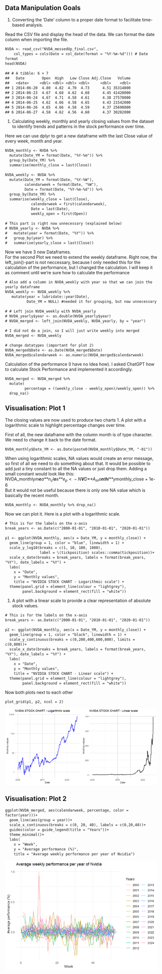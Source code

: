 ## Data Manipulation Goals

1.  Converting the ‘Date’ column to a proper date format to facilitate
    time-based analysis.

Read the CSV file and display the head of the data. We can format the
date column when importing the file.

    NVDA <- read_csv("NVDA_messedUp_final.csv", 
        col_types = cols(Date = col_date(format = "%Y-%m-%d"))) # Date format
    head(NVDA)

    ## # A tibble: 6 × 7
    ##   Date        Open  High   Low Close Adj.Close   Volume
    ##   <date>     <dbl> <dbl> <dbl> <dbl>     <dbl>    <dbl>
    ## 1 2014-06-20  4.80  4.82  4.70  4.73      4.51 35314800
    ## 2 2014-06-23  4.67  4.68  4.62  4.68      4.45 41420000
    ## 3 2014-06-24  4.67  4.71  4.58  4.61      4.38 27578000
    ## 4 2014-06-25  4.62  4.66  4.58  4.65      4.43 21542000
    ## 5 2014-06-26  4.65  4.66  4.58  4.59      4.37 25690800
    ## 6 2014-06-27  4.58  4.62  4.56  4.60      4.37 30282000

1.  Calculating weekly, monthly and yearly closing values from the
    dataset to identify trends and patterns in the stock performance
    over time.

Here we can use dplyr to get a new dataframe with the last Close value
of every week, month and year.

    NVDA_monthly <- NVDA %>%
      mutate(Date_YM = format(Date, "%Y-%m")) %>%
      group_by(Date_YM) %>%
      summarise(monthly_close = last(Close))

    NVDA_weekly <- NVDA %>%
      mutate(Date_YM = format(Date, "%Y-%W"),
             calendarweek = format(Date, "%W"),
             Date = format(Date, "%Y-%m-%d")) %>%
      group_by(Date_YM) %>%
      summarise(weekly_close = last(Close),
                calendarweek = first(calendarweek),
                Date = last(Date),
                weekly_open = first(Open))

    # This part is right now unnecessary (explained below)
    # NVDA_yearly <- NVDA %>%
    #   mutate(year = format(Date, "%Y")) %>%
    #   group_by(year) %>%
    #   summarise(yearly_close = last(Close))

Now we have 3 new Dataframes.  
For the second Plot we need to extend the weekly dataframe. Right now,
the left\_join()-part is not neccessary, because I only needed this for
the calculation of the performance, but I changed the calculation. I
will keep it as comment until we’re sure how to calculate the
performance

    # Also add a column in NVDA_weekly with year so that we can join the yearly dataframe
    NVDA_weekly <- NVDA_weekly %>%
       mutate(year = lubridate::year(Date),
              Date_YM = NULL) #needed it for grouping, but now unnecessary

    # # Left join NVDA_weekly with NVDA_yearly
    # NVDA_yearly$year <- as.double(NVDA_yearly$year)
    # NVDA_merged <- left_join(NVDA_weekly, NVDA_yearly, by = "year")

    # I did not do a join, so I will just write weekly into merged
    NVDA_merged <- NVDA_weekly

    # change datatypes (important for plot 2)
    NVDA_merged$Date <- as.Date(NVDA_merged$Date)
    NVDA_merged$calendarweek <- as.numeric(NVDA_merged$calendarweek)

Calculation of the performance (I have no Idea how). I asked ChatGPT how
to calculate Stock Performance and implemented it accordingly.

    NVDA_merged <- NVDA_merged %>%
      mutate(
             percentage = ((weekly_close - weekly_open)/weekly_open)) %>%  
      drop_na()

## Visualisation: Plot 1

The closing values are now used to produce two charts 1. A plot with a
logarithmic scale to highlight percentage changes over time.

First of all, the new dataframe with the column month is of type
character. We need to change it back to the date format.

    NVDA_monthly$Date_YM <- as.Date(paste0(NVDA_monthly$Date_YM, "-01"))

When using logarithmic scales, NA values would create an error message,
so first of all we need to do something about that. It would be possible
to add just a tiny constant to all the NA values or just drop them.
Adding a small constant would look like this:  
NVDA\_monthly*m**e**a**n*<sub>*c*</sub>*l**o**s**e*<sub>*p*</sub> &lt;  − *N**V**D**A*<sub>*m*</sub>*o**n**t**h**l**y*monthly\_close +
1e-6  
But it would not be useful because there is only one NA value which is
basically the recent month.

    NVDA_monthly <- NVDA_monthly %>% drop_na()

Now we can plot it. Here is a plot with a logarithmic scale.

    # This is for the labels on the x-axis
    break_years <- as.Date(c("2000-01-01", "2010-01-01", "2020-01-01"))

    p1 <- ggplot(NVDA_monthly, aes(x = Date_YM, y = monthly_close)) +
      geom_line(group = 1, color = "blue", linewidth = 1) +
      scale_y_log10(breaks = c(1, 10, 100, 1000), 
                    label = \(tickposition) scales::comma(tickposition))+
      scale_x_date(breaks = break_years, labels = format(break_years, "%Y"), date_labels = "%Y") +
      labs(
        x = "Date",
        y = "Monthly values",
        title = "NVIDIA STOCK CHART - Logarithmic scale") +
      theme(panel.grid = element_line(colour = "lightgrey"),
            panel.background = element_rect(fill = "white"))

1.  A plot with a linear scale to provide a clear representation of
    absolute stock values.

<!-- -->

    # This is for the labels on the x-axis
    break_years <- as.Date(c("2000-01-01", "2010-01-01", "2020-01-01"))

    p2 <- ggplot(NVDA_monthly, aes(x = Date_YM, y = monthly_close)) +
      geom_line(group = 1, color = "black", linewidth = 1) +
      scale_y_continuous(breaks = c(0,200,400,600,800), limits = c(0,800))+
      scale_x_date(breaks = break_years, labels = format(break_years, "%Y"), date_labels = "%Y") +
      labs(
        x = "Date",
        y = "Monthly values",
        title = "NVIDIA STOCK CHART - Linear scale") +
      theme(panel.grid = element_line(colour = "lightgrey"),
            panel.background = element_rect(fill = "white"))

Now both plots next to each other

    plot_grid(p1, p2, ncol = 2)

![](timow98_files/figure-markdown_strict/plot_grid_output-1.png)

## Visualisation: Plot 2

    ggplot(NVDA_merged, aes(calendarweek, percentage, color = factor(year)))+
      geom_line(aes(group = year))+
      scale_x_continuous(breaks = c(0, 20, 40), labels = c(0,20,40))+
      guides(color = guide_legend(title = "Years"))+
      theme_minimal()+
      labs(
        x = "Week",
        y = "Average performance (%)",
        title = "Average weekly performance per year of Nvidia")

![](timow98_files/figure-markdown_strict/unnamed-chunk-9-1.png)
